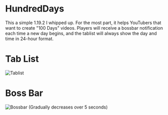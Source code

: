 # HundredDays
This a simple 1.19.2 I whipped up. For the most part, it helps YouTubers that want to create "100 Days" videos. Players will receive a bossbar notification each time a new day begins, and the tablist will always show the day and time in 24-hour format.

# Tab List
![Tablist](https://user-images.githubusercontent.com/130502806/231268309-af13c8cb-5d2f-4d66-8c85-f69721db67bf.png)

# Boss Bar
![Bossbar](https://user-images.githubusercontent.com/130502806/231268679-48d27396-1508-437f-b340-69bb718144c9.png)
(Gradually decreases over 5 seconds)
